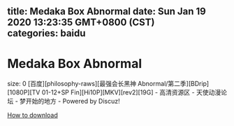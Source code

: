 
title: Medaka Box Abnormal
date: Sun Jan 19 2020 13:23:35 GMT+0800 (CST)    
categories: baidu
---

# Medaka Box Abnormal
size: 0
 [百度][philosophy-raws][最强会长黑神 Abnormal/第二季][BDrip][1080P][TV 01-12+SP Fin][Hi10P][MKV][rev2][19G] - 高清资源区 - 天使动漫论坛 - 梦开始的地方 - Powered by Discuz!
 

[How to download](https://bpcam.bemobtrk.com/go/2ceec3aa-1ca2-46d6-b9ff-aaa5c184517c?jno=381)